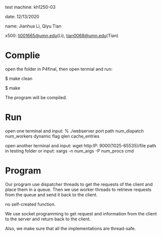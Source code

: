 test machine: kh1250-03

date: 12/13/2020

name: Jianhua Li, Qiyu Tian

x500: li001665@umn.edu(Li), tian0068@umn.edu(Tian)


# Complie

open the folder in P4final, then open termial and run:

$ make clean

$ make

The program will be compiled.

# Run

open one terminal and input: % ./webserver port path num_dispatch num_workers dynamic flag qlen cache_entries

open another terminal and input: wget http:IP: 9000(1025-65535)/file path in testing folder or input: xargs -n num_args -P num_procs cmd

# Program

Our program use dispatcher threads to get the requests of the client and place them in a queue. Then we use worker threads to retrieve requests from the queue and send it back to the client.

no self-created function.

We use socket programming to get request and information from the client to the server and return back to the client.

Also, we make sure that all the implementations are thread-safe.   


